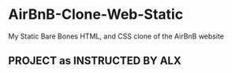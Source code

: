 # AirBnB-Clone-Web-Static
My Static Bare Bones HTML, and CSS clone of the AirBnB website

## PROJECT as INSTRUCTED BY ALX
